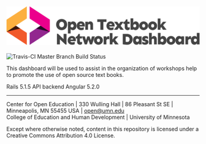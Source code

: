 ![Open Textbook Network Dashboard](Frontend/src/assets/banner.png)
------
![Travis-CI Master Branch Build Status](https://travis-ci.org/JeremyDwayne/OTN_Dashboard.svg?branch=master)

This dashboard will be used to assist in the organization of workshops help to promote the
use of open source text books.

Rails 5.1.5 API backend
Angular 5.2.0

------

Center for Open Education | 330 Wulling Hall | 86 Pleasant St SE | Minneapolis, MN 55455 USA | open@umn.edu  
College of Education and Human Development | University of Minnesota  

Except where otherwise noted, content in this repository is licensed under a Creative Commons Attribution 4.0 License.

